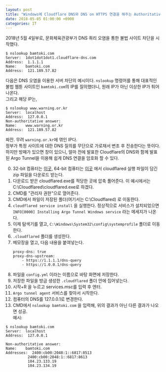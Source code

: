 ```yaml
---
layout: post
title: "Windows에 Cloudflare DNS와 DNS on HTTPS 연결을 해주는 Authoritative Name Server 설치하기"
date: 2018-05-05 01:00:00 +0900
categories: IT
---
```


2018년 5월 4일부로, 문화체육관광부가 DNS 쿼리 오염을 통한 불법 사이트 차단을 시작했다.   
```
$ nslookup bamtoki.com    
Server:  1dot1dot1dot1.cloudflare-dns.com    
Address:  1.1.1.1    
Name:    bamtoki.com    
Address:  121.189.57.82
```    

다음은 DNS 오염을 이용한 서버 차단의 예시이다. `nslookup` 명령어를 통해 대표적인 불법 웹툰 사이트인 `bamtoki.com`의 IP를 질의했더니, 원래 IP가 아닌 이상한 IP가 튀어나온다.   
그리고 해당 IP는,   
```
$ nslookup www.warning.or.kr    
Server:  localhost    
Address:  127.0.0.1    
Non-authoritative answer:    
Name:    www.warning.or.kr    
Address:  121.189.57.82
```       
짜잔. 무려 `warning.or.kr`에 엮인 IP다.    
정부가 특정 사이트에 대한 DNS 질의를 무단으로 가로채서 변조 후 전송한다는 뜻이다.   
하지만 방패가 있으면 창이 있으니, 얼마 전에 발표한 Cloudflare의 DNS와 함께 발표된 Argo Tunnel을 이용해 쉽게 DNS 연결을 암호화 할 수 있다.   

0. 32-bit 컴퓨터는 [이곳](https://bin.equinox.io/c/VdrWdbjqyF/cloudflared-stable-windows-386.zip), 64-bit 컴퓨터는 [이곳](https://bin.equinox.io/c/VdrWdbjqyF/cloudflared-stable-windows-amd64.zip) 에서 cloudflared 실행 파일이 담긴 zip 파일을 다운로드 받는다. 
1. 다운로드 받은 cloudflared.exe를 적당한 곳에 압축 풀어준다. 이 예시에서는 C:\Cloudflared\cloudflared.exe로 하겠다.
2. CMD를 "관리자 권한"으로 열어준다.
3. CMD에서 파일이 저장된 폴더(여기서는 C:\Cloudflared) 로 이동한다.
4. `cloudflared service install` 을 실행한다. 정상적으로 서비스가 설치되었으면 `INFO[0000] Installing Argo Tunnel Windows service` 라는 메세지가 나온다.
5. 이제 탐색기를 열고, `C:\Windows\System32\config\systemprofile` 폴더로 이동한다.
6. `.cloudflared` 폴더를 생성한다.
7. 메모장을 열고, 다음 내용을 붙여넣는다.    
    ```
    proxy-dns: true    
    proxy-dns-upstream:     
        - https://1.1.1.1/dns-query    
        - https://1.0.0.1/dns-query
    ```    
8. 파일을 `config.yml` 이라는 이름으로 바탕 화면에 저장한다.
9. 저장한 파일을 방금 생성한 `.cloudflared` 폴더 안에 집어넣는다.
10. 시작+R 을 누르고 services.msc를 입력 후 엔터.
11. `Argo tunnel agent` 서비스를 찾아서 시작한다.
12. 컴퓨터의 DNS를 127.0.0.1로 변경한다.
13. CMD에서 `nslookup bamtoki.com` 을 입력해, 위의 결과가 아닌 다른 결과가 나오면 성공.    
예시:     
```
$ nslookup bamtoki.com
Server:  localhost
Address:  127.0.0.1

Non-authoritative answer:
Name:    bamtoki.com
Addresses:  2400:cb00:2048:1::6817:8513
          2400:cb00:2048:1::6817:8613
          104.23.133.19
          104.23.134.19
```